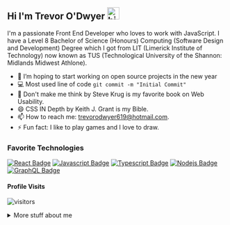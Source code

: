 ## Hi I'm Trevor O'Dwyer <img src="https://user-images.githubusercontent.com/1303154/88677602-1635ba80-d120-11ea-84d8-d263ba5fc3c0.gif" width="28px" alt="hi">

I'm a passionate Front End Developer who loves to work with JavaScript. I have a Level 8 Bachelor of Science (Honours) Computing (Software Design and Development) Degree which I got from LIT (Limerick Institute of Technology) now known as TUS (Technological University of the Shannon: Midlands Midwest Athlone).

- 🔭 I’m hoping to start working on open source projects in the new year
- :computer: Most used line of code `git commit -m "Initial Commit"`
- 🤔 Don't make me think by Steve Krug is my favorite book on Web Usability.
- 😄 CSS IN Depth by Keith J. Grant is my Bible.
- 📫 How to reach me: trevorodwyer619@hotmail.com.
- ⚡ Fun fact: I like to play games and I love to draw.

### Favorite Technologies

[![React Badge](https://img.shields.io/badge/-React-61DBFB?style=for-the-badge&labelColor=black&logo=react&logoColor=61DBFB)](#) [![Javascript Badge](https://img.shields.io/badge/-Javascript-F0DB4F?style=for-the-badge&labelColor=black&logo=javascript&logoColor=F0DB4F)](#) [![Typescript Badge](https://img.shields.io/badge/-Typescript-007acc?style=for-the-badge&labelColor=black&logo=typescript&logoColor=007acc)](#) [![Nodejs Badge](https://img.shields.io/badge/-Nodejs-3C873A?style=for-the-badge&labelColor=black&logo=node.js&logoColor=3C873A)](#) [![GraphQL Badge](https://img.shields.io/badge/-GraphQl-e535ab?style=for-the-badge&labelColor=black&logo=node.js&logoColor=e535ab)](#)

#### Profile Visits

![visitors](https://visitor-badge.glitch.me/badge?page_id=tod619.tod619)

<details>
<summary>
  More stuff about me
</summary>

<br >

When I first graduated I didn't think that coding was for me, in fact I hated to code. But when I discovered the depth of JavaScript and all the amazing thinks that I could do with that language I became hooked. Creating on the front end has helped me explore my artistic side. I love to explore the psychology aspect of UI design and to understand why we interact with machines the way we do.

#### Github Stats

![Trevor's github stats](https://github-readme-stats.vercel.app/api?username=tod619&count_private=true&theme=tokyonight&hide=contribs,prs)
